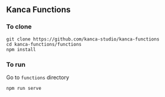 ## Kanca Functions

### To clone

```
git clone https://github.com/kanca-studio/kanca-functions
cd kanca-functions/functions
npm install
```

### To run

Go to `functions` directory

```
npm run serve
```
